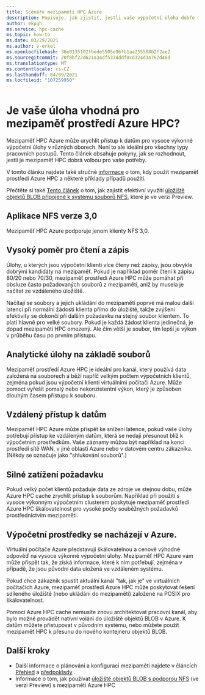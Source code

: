 ```yaml
---
title: Scénáře mezipaměti HPC Azure
description: Popisuje, jak zjistit, jestli vaše výpočetní úloha dobře funguje s mezipamětí Azure HPC.
author: ekpgh
ms.service: hpc-cache
ms.topic: how-to
ms.date: 03/29/2021
ms.author: v-erkel
ms.openlocfilehash: 36e0135102fbede5505e96fb1aa255588b2f2ae2
ms.sourcegitcommit: 20f8bf22d621a34df5374ddf0cd324d3a762d46d
ms.translationtype: MT
ms.contentlocale: cs-CZ
ms.lasthandoff: 04/09/2021
ms.locfileid: "107259950"
---
```

# <a name="is-your-job-a-good-fit-for-azure-hpc-cache"></a>Je vaše úloha vhodná pro mezipaměť prostředí Azure HPC?

Mezipaměť HPC Azure může urychlit přístup k datům pro vysoce výkonné výpočetní úlohy v různých oborech. Není to ale ideální pro všechny typy pracovních postupů. Tento článek obsahuje pokyny, jak se rozhodnout, jestli je mezipaměť HPC dobrá volbou pro vaše potřeby.

V tomto článku najdete také stručné [informace](hpc-cache-overview.md) o tom, kdy použít mezipaměť prostředí Azure HPC a některé příklady případů použití.

Přečtěte si také [Tento článek](nfs-blob-considerations.md) o tom, jak zajistit efektivní využití [úložiště objektů BLOB připojené k systému souborů NFS](../storage/blobs/network-file-system-protocol-support.md), které je ve verzi Preview.

## <a name="nfs-version-30-applications"></a>Aplikace NFS verze 3,0

Mezipaměť HPC Azure podporuje jenom klienty NFS 3,0.

## <a name="high-read-to-write-ratio"></a>Vysoký poměr pro čtení a zápis

Úlohy, u kterých jsou výpočetní klienti více čteny než zápisy, jsou obvykle dobrými kandidáty na mezipaměť. Pokud je například poměr čtení k zápisu 80/20 nebo 70/30, mezipaměť prostředí Azure HPC může pomáhat při obsluze často požadovaných souborů z mezipaměti, aniž by musela je načítat ze vzdáleného úložiště.

Načítají se soubory a jejich ukládání do mezipaměti poprvé má malou další latenci při normální žádosti klienta přímo do úložiště, takže zvýšení efektivity se dokončí při dalším požadavku na stejný soubor klientem. To platí hlavně pro velké soubory. Pokud je každá žádost klienta jedinečná, je dopad mezipaměti HPC omezený. Ale čím větší je soubor, tím lepší je výkon v průběhu času po prvním přístupu.

## <a name="file-based-analytic-workload"></a>Analytické úlohy na základě souborů

Mezipaměť prostředí Azure HPC je ideální pro kanál, který používá data založená na souborech a běží napříč velkým počtem výpočetních klientů, zejména pokud jsou výpočetní klienti virtuálními počítači Azure. Může pomoct vyřešit pomalý nebo nekonzistentní výkon, který je způsoben dlouhým časem přístupu k souboru.

## <a name="remote-data-access"></a>Vzdálený přístup k datům

Mezipaměť HPC Azure může přispět ke snížení latence, pokud vaše úlohy potřebují přístup ke vzdáleným datům, která se nedají přesunout blíž k výpočetním prostředkům. Vaše záznamy můžou být například na konci prostředí sítě WAN, v jiné oblasti Azure nebo v datovém centru zákazníka. (Někdy se označuje jako "shlukování souborů".)

## <a name="heavy-request-load"></a>Silné zatížení požadavku

Pokud velký počet klientů požaduje data ze zdroje ve stejnou dobu, může Azure HPC cache zrychlit přístup k souborům. Například při použití s vysoce výkonným výpočetním clusterem poskytuje mezipaměť prostředí Azure HPC škálovatelnost pro vysoké počty souběžných požadavků prostřednictvím mezipaměti.

## <a name="compute-resources-are-located-in-azure"></a>Výpočetní prostředky se nacházejí v Azure.

Virtuální počítače Azure představují škálovatelnou a cenově výhodné odpověď na vysoce výkonné výpočetní úlohy. Mezipaměť HPC Azure vám může přispět tak, že získá informace, které k nim potřebují, zejména v případě, že jsou původní data uložená ve vzdáleném systému.

Pokud chce zákazník spustit aktuální kanál "tak, jak je" ve virtuálních počítačích Azure, mezipaměť prostředí Azure HPC může poskytovat řešení sdíleného úložiště (nebo ukládání do mezipaměti) založené na POSIX pro škálovatelnost.

Pomocí Azure HPC cache nemusíte znovu architektovat pracovní kanál, aby bylo možné provádět nativní volání do úložiště objektů BLOB v Azure. K datům můžete přistupovat v původním systému, nebo můžete použít mezipaměť HPC k přesunu do nového kontejneru objektů BLOB.

## <a name="next-steps"></a>Další kroky

* Další informace o plánování a konfiguraci mezipaměti najdete v článcích [Přehled](hpc-cache-overview.md) a [předpoklady](hpc-cache-prerequisites.md) .
* Informace o tom, jak používat [úložiště objektů BLOB s podporou NFS](nfs-blob-considerations.md) (ve verzi Preview) s mezipamětí Azure HPC
